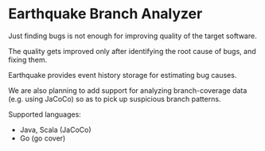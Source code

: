 # Earthquake Branch Analyzer

Just finding bugs is not enough for improving quality of the target software.

The quality gets improved only after identifying the root cause of bugs, and fixing them.

Earthquake provides event history storage for estimating bug causes.

We are also planning to add support for analyzing branch-coverage data (e.g. using JaCoCo) so as to pick up suspicious branch patterns.


Supported languages:

 * Java, Scala (JaCoCo)
 * Go (go cover)
